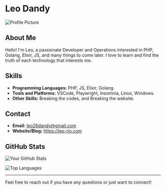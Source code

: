 # Leo Dandy

![Profile Picture](URL_to_your_profile_picture)

## About Me

Hello! I'm Leo, a passionate Developer and Operations interested in PHP, Golang, Elixir, JS, and many things to come later. I love to learn and find the truth of each technology that interests me.

## Skills

- **Programming Languages:** PHP, JS, Elixir, Golang.
- **Tools and Platforms:** VSCode, Playwright, Insomnia, Linux, Windows. 
- **Other Skills:** Breaking the codes, and Breaking the website.

## Contact

- **Email:** leo26dandy@gmail.com
- **Website/Blog:** https://leo-rio.com

## GitHub Stats

![Your GitHub Stats](https://github-readme-stats.vercel.app/api?username=leo26dandy&show_icons=true&theme=radical)

![Top Languages](https://github-readme-stats.vercel.app/api/top-langs/?username=leo26dandy&layout=compact&theme=radical)

---

Feel free to reach out if you have any questions or just want to connect!

<!---
leo26dandy/leo26dandy is a ✨ special ✨ repository because its `README.md` (this file) appears on your GitHub profile.
You can click the Preview link to take a look at your changes.
--->

